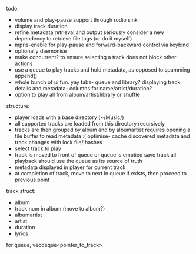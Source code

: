 todo:
- volume and play-pause support through rodio sink
- display track duration
- refine metadata retrieval and output
  seriously consider a new dependency to retrieve file tags (or do it myself)
- mpris-enable for play-pause and forward-backward control via keybind
- optionally daemonise
- make concurrent? to ensure selecting a track does not block other actions
- use a queue to play tracks and hold metadata, as opposed to spamming append()
- whole bunch of ui fun. yay
  tabs- queue and library?
  displaying track details and metadata- columns for name/artist/duration?
- option to play all from album/artist/library or shuffle

structure:
- player loads with a base directory (~/Music/)
- all supported tracks are loaded from this directory recursively
- tracks are then grouped by album and by albumartist
  requires opening a file buffer to read metadata :(
  optimise- cache discovered metadata and track changes with lock file/ hashes
- select track to play
- track is moved to front of queue or queue is emptied save track
  all playback should use the queue as its source of truth
- metadata displayed in player for current track
- at completion of track, move to next in queue if exists, then proceed to previous point

track struct:
- album
- track num in album (move to album?)
- albumartist
- artist
- duration
- lyrics

for queue, vecdeque<pointer_to_track>
